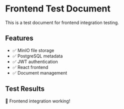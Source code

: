 # Frontend Test Document

This is a test document for frontend integration testing.

## Features
- ✅ MinIO file storage
- ✅ PostgreSQL metadata
- ✅ JWT authentication
- ✅ React frontend
- ✅ Document management

## Test Results
🎉 Frontend integration working!
